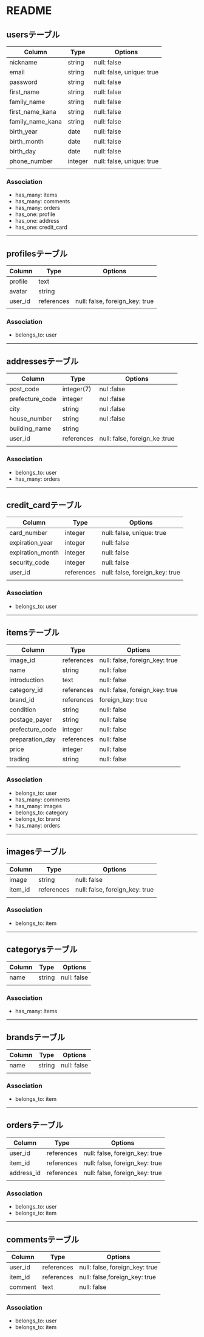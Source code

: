 # README

## usersテーブル

| Column           | Type    | Options                   |
| ---------------- | ------- | ------------------------- |
| nickname         | string  | null: false               |
| email            | string  | null: false, unique: true |
| password         | string  | null: false               |
| first_name       | string  | null: false               |
| family_name      | string  | null: false               |
| first_name_kana  | string  | null: false               |
| family_name_kana | string  | null: false               |
| birth_year       | date    | null: false               |
| birth_month      | date    | null: false               |
| birth_day        | date    | null: false               |
| phone_number     | integer | null: false, unique: true |
|                  |         |                           |

### Association

- has_many: items
- has_many: comments
- has_many: orders
- has_one: profile
- has_one: address
- has_one: credit_card

---

## profilesテーブル

| Column  | Type       | Options                        |
| ------- | ---------- | ------------------------------ |
| profile | text       |                                |
| avatar  | string     |                                |
| user_id | references | null: false, foreign_key: true |
|         |            |                                |

### Association

- belongs_to: user

---

## addressesテーブル

| Column                       | Type       | Options                        |
| ---------------------------- | ---------- | ------------------------------ |
| post_code                    | integer(7) | nul  :false                    |
| prefecture_code              | integer    | nul  :false                    |
| city                         | string     | nul  :false                    |
| house_number                 | string     | nul  :false                    |
| building_name                | string     |                                |
| user_id                      | references | null: false, foreign_ke  :true |
|                              |            |                                |

### Association

- belongs_to: user
- has_many: orders

---

## credit_cardテーブル

| Column           | Type       | Options                        |
| ---------------- | ---------- | ------------------------------ |
| card_number      | integer    | null: false, unique: true      |
| expiration_year  | integer    | null: false                    |
| expiration_month | integer    | null: false                    |
| security_code    | integer    | null: false                    |
| user_id          | references | null: false, foreign_key: true |
|                  |            |                                |

### Association

- belongs_to: user

---

## itemsテーブル

| Column          | Type       | Options                        |
| --------------- | ---------- | ------------------------------ |
| image_id        | references | null: false, foreign_key: true |
| name            | string     | null: false                    |
| introduction    | text       | null: false                    |
| category_id     | references | null: false, foreign_key: true |
| brand_id        | references | foreign_key: true              |
| condition       | string     | null: false                    |
| postage_payer   | string     | null: false                    |
| prefecture_code | integer    | null: false                    |
| preparation_day | references | null: false                    |
| price           | integer    | null: false                    |
| trading         | string     | null: false                    |
|                 |            |                                |

### Association

- belongs_to: user
- has_many: comments
- has_many: images
- belongs_to: category
- belongs_to: brand
- has_many: orders

---

## imagesテーブル

| Column          | Type       | Options                        |
| --------------- | ---------- | ------------------------------ |
| image           | string     | null: false                    |
| item_id         | references | null: false, foreign_key: true |
|                 |            |                                |

### Association
- belongs_to: item

---

## categorysテーブル

| Column  | Type      | Options                        |
| ------- | --------- | ------------------------------ |
| name    | string    | null: false                    |
|         |           |                                |

### Association
- has_many: items

---

## brandsテーブル

| Column          | Type       | Options                        |
| --------------- | ---------- | ------------------------------ |
| name            | string     | null: false                    |
|                 |            |                                |

### Association
- belongs_to: item

---

## ordersテーブル

| Column     | Type       | Options                        |
| ---------- | ---------- | ------------------------------ |
| user_id    | references | null: false, foreign_key: true |
| item_id    | references | null: false, foreign_key: true |
| address_id | references | null: false, foreign_key: true |
|            |            |                                |

### Association

- belongs_to: user
- belongs_to: item

---

## commentsテーブル

| Column  | Type       | Options                        |
| ------- | ---------- | ------------------------------ |
| user_id | references | null: false, foreign_key: true |
| item_id | references | null: false,foreign_key: true  |
| comment | text       | null: false                    |
|         |            |                                |

### Association

- belongs_to: user
- belongs_to: item